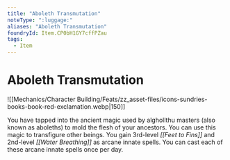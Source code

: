 ```yaml
---
title: "Aboleth Transmutation"
noteType: ":luggage:"
aliases: "Aboleth Transmutation"
foundryId: Item.CP0bH1GY7cffPZau
tags:
  - Item
---
```


# Aboleth Transmutation
![[Mechanics/Character Building/Feats/zz_asset-files/icons-sundries-books-book-red-exclamation.webp|150]]

You have tapped into the ancient magic used by alghollthu masters (also known as aboleths) to mold the flesh of your ancestors. You can use this magic to transfigure other beings. You gain 3rd-level _[[Feet to Fins]]_ and 2nd-level _[[Water Breathing]]_ as arcane innate spells. You can cast each of these arcane innate spells once per day.
